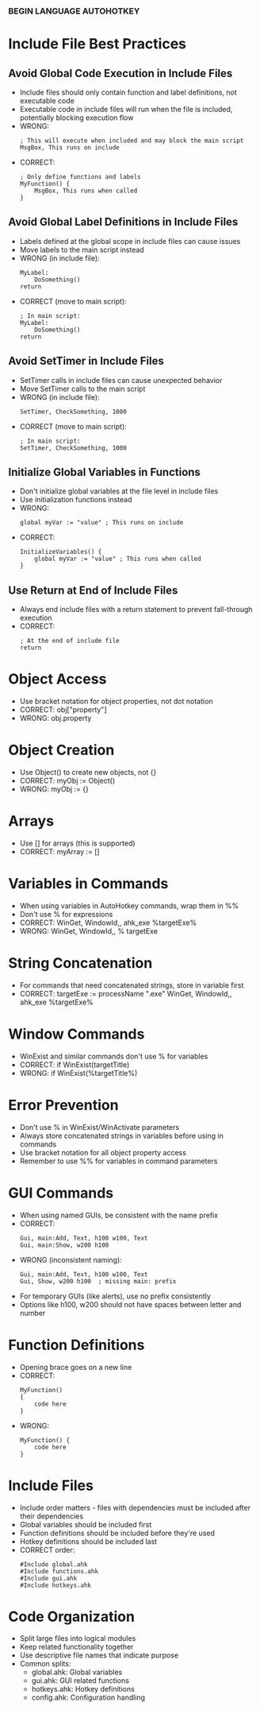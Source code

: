 ### BEGIN LANGUAGE AUTOHOTKEY

# Include File Best Practices

## Avoid Global Code Execution in Include Files
- Include files should only contain function and label definitions, not executable code
- Executable code in include files will run when the file is included, potentially blocking execution flow
- WRONG:
  ```autohotkey
  ; This will execute when included and may block the main script
  MsgBox, This runs on include
  ```
- CORRECT:
  ```autohotkey
  ; Only define functions and labels
  MyFunction() {
      MsgBox, This runs when called
  }
  ```

## Avoid Global Label Definitions in Include Files
- Labels defined at the global scope in include files can cause issues
- Move labels to the main script instead
- WRONG (in include file):
  ```autohotkey
  MyLabel:
      DoSomething()
  return
  ```
- CORRECT (move to main script):
  ```autohotkey
  ; In main script:
  MyLabel:
      DoSomething()
  return
  ```

## Avoid SetTimer in Include Files
- SetTimer calls in include files can cause unexpected behavior
- Move SetTimer calls to the main script
- WRONG (in include file):
  ```autohotkey
  SetTimer, CheckSomething, 1000
  ```
- CORRECT (move to main script):
  ```autohotkey
  ; In main script:
  SetTimer, CheckSomething, 1000
  ```

## Initialize Global Variables in Functions
- Don't initialize global variables at the file level in include files
- Use initialization functions instead
- WRONG:
  ```autohotkey
  global myVar := "value" ; This runs on include
  ```
- CORRECT:
  ```autohotkey
  InitializeVariables() {
      global myVar := "value" ; This runs when called
  }
  ```

## Use Return at End of Include Files
- Always end include files with a return statement to prevent fall-through execution
- CORRECT:
  ```autohotkey
  ; At the end of include file
  return
  ```

# Object Access

- Use bracket notation for object properties, not dot notation
- CORRECT: obj["property"]
- WRONG: obj.property

# Object Creation

- Use Object() to create new objects, not {}
- CORRECT: myObj := Object()
- WRONG: myObj := {}

# Arrays

- Use [] for arrays (this is supported)
- CORRECT: myArray := []

# Variables in Commands

- When using variables in AutoHotkey commands, wrap them in %%
- Don't use % for expressions
- CORRECT: WinGet, WindowId,, ahk_exe %targetExe%
- WRONG: WinGet, WindowId,, % targetExe

# String Concatenation

- For commands that need concatenated strings, store in variable first
- CORRECT:
  targetExe := processName ".exe"
  WinGet, WindowId,, ahk_exe %targetExe%

# Window Commands

- WinExist and similar commands don't use % for variables
- CORRECT: if WinExist(targetTitle)
- WRONG: if WinExist(%targetTitle%)

# Error Prevention

- Don't use % in WinExist/WinActivate parameters
- Always store concatenated strings in variables before using in commands
- Use bracket notation for all object property access
- Remember to use %% for variables in command parameters

# GUI Commands

- When using named GUIs, be consistent with the name prefix
- CORRECT:
  ```autohotkey
  Gui, main:Add, Text, h100 w100, Text
  Gui, main:Show, w200 h100
  ```
- WRONG (inconsistent naming):
  ```autohotkey
  Gui, main:Add, Text, h100 w100, Text
  Gui, Show, w200 h100  ; missing main: prefix
  ```
- For temporary GUIs (like alerts), use no prefix consistently
- Options like h100, w200 should not have spaces between letter and number

# Function Definitions

- Opening brace goes on a new line
- CORRECT:
  ```autohotkey
  MyFunction()
  {
      code here
  }
  ```
- WRONG:
  ```autohotkey
  MyFunction() {
      code here
  }
  ```

# Include Files

- Include order matters - files with dependencies must be included after their dependencies
- Global variables should be included first
- Function definitions should be included before they're used
- Hotkey definitions should be included last
- CORRECT order:
  ```autohotkey
  #Include global.ahk
  #Include functions.ahk
  #Include gui.ahk
  #Include hotkeys.ahk
  ```

# Code Organization

- Split large files into logical modules
- Keep related functionality together
- Use descriptive file names that indicate purpose
- Common splits:
  - global.ahk: Global variables
  - gui.ahk: GUI related functions
  - hotkeys.ahk: Hotkey definitions
  - config.ahk: Configuration handling
